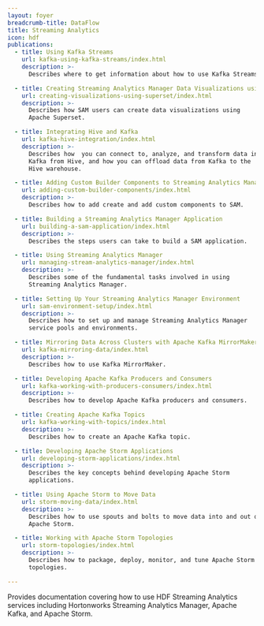 ```yaml
---
layout: foyer
breadcrumb-title: DataFlow
title: Streaming Analytics
icon: hdf
publications:
  - title: Using Kafka Streams
    url: kafka-using-kafka-streams/index.html
    description: >-
      Describes where to get information about how to use Kafka Streams.

  - title: Creating Streaming Analytics Manager Data Visualizations using Superset
    url: creating-visualizations-using-superset/index.html
    description: >-
      Describes how SAM users can create data visualizations using
      Apache Superset.

  - title: Integrating Hive and Kafka
    url: kafka-hive-integration/index.html
    description: >-
      Describes how  you can connect to, analyze, and transform data in
      Kafka from Hive, and how you can offload data from Kafka to the
      Hive warehouse.

  - title: Adding Custom Builder Components to Streaming Analytics Manager
    url: adding-custom-builder-components/index.html
    description: >-
      Describes how to add create and add custom components to SAM.

  - title: Building a Streaming Analytics Manager Application
    url: building-a-sam-application/index.html
    description: >-
      Describes the steps users can take to build a SAM application.

  - title: Using Streaming Analytics Manager
    url: managing-stream-analytics-manager/index.html
    description: >-
      Describes some of the fundamental tasks involved in using
      Streaming Analytics Manager.

  - title: Setting Up Your Streaming Analytics Manager Environment
    url: sam-environment-setup/index.html
    description: >-
      Describes how to set up and manage Streaming Analytics Manager
      service pools and environments.

  - title: Mirroring Data Across Clusters with Apache Kafka MirrorMaker
    url: kafka-mirroring-data/index.html
    description: >-
      Describes how to use Kafka MirrorMaker.

  - title: Developing Apache Kafka Producers and Consumers
    url: kafka-working-with-producers-consumers/index.html
    description: >-
      Describes how to develop Apache Kafka producers and consumers.

  - title: Creating Apache Kafka Topics
    url: kafka-working-with-topics/index.html
    description: >-
      Describes how to create an Apache Kafka topic.

  - title: Developing Apache Storm Applications
    url: developing-storm-applications/index.html
    description: >-
      Describes the key concepts behind developing Apache Storm
      applications.

  - title: Using Apache Storm to Move Data
    url: storm-moving-data/index.html
    description: >-
      Describes how to use spouts and bolts to move data into and out of
      Apache Storm.

  - title: Working with Apache Storm Topologies
    url: storm-topologies/index.html
    description: >-
      Describes how to package, deploy, monitor, and tune Apache Storm
      topologies.

---
```


Provides documentation covering how to use HDF Streaming Analytics
services including Hortonworks Streaming Analytics Manager, Apache
Kafka, and Apache Storm.
